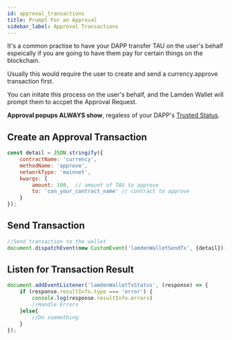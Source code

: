 ```yaml
---
id: approval_transactions
title: Prompt For an Approval
sidebar_label: Approval Transactions
---
```


It's a common practise to have your DAPP transfer TAU on the user's behalf espeically if you are going to have them pay for certain things on the blockchain.

Usually this would require the user to create and send a currency.approve transaction first.

You can initate this process on the user's behalf, and the Lamden Wallet will prompt them to accpet the Approval Request.

**Approval popups ALWAYS show**, regaless of your DAPP's <u>[Trusted Status](/docs/wallet/accounts_linked_create#make-account-trusted)</u>.

## Create an Approval Transaction

```javascript
const detail = JSON.stringify({
    contractName: 'currency',
    methodName: 'approve',
    networkType: 'mainnet',
    kwargs: {
        amount: 100,  // amount of TAU to approve
        to: 'con_your_contract_name' // contract to approve
    }
});
```

## Send Transaction
```javascript
//Send transaction to the wallet
document.dispatchEvent(new CustomEvent('lamdenWalletSendTx', {detail}));
```

## Listen for Transaction Result
```javascript
document.addEventListener('lamdenWalletTxStatus', (response) => {
    if (response.resultInfo.type === 'error') {
        console.log(response.resultInfo.errors)
        //Handle Errors
    }else{
        //Do soemething
    } 
});
```



